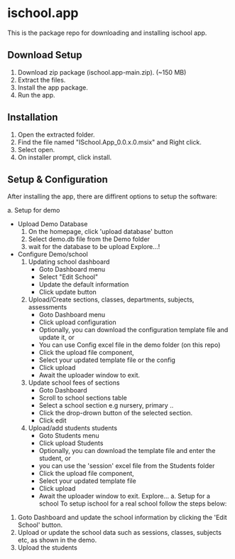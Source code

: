 # ischool.app
This is the package repo for downloading and installing ischool app.

## Download Setup

1. Download zip package (ischool.app-main.zip). (~150 MB)
2. Extract the files.
3. Install the app package.
4. Run the app.

## Installation

1. Open the extracted folder.
2. Find the file named "ISchool.App_0.0.x.0.msix" and Right click.
3. Select open.
4. On installer prompt, click install.

## Setup & Configuration

After installing the app, there are diffirent options to setup the software:

a. Setup for demo
  - Upload Demo Database
    1. On the homepage, click 'upload database' button
    2. Select demo.db file from the Demo folder
    3. wait for the database to be upload
    Explore...!
  - Configure Demo/school
    1. Updating school dashboard
        - Goto Dashboard menu
        - Select "Edit School"
        - Update the default information
        - Click update button
    2. Upload/Create sections, classes, departments, subjects, assessments
        - Goto Dashboard menu
        - Click upload configuration
        - Optionally, you can download the configuration template file and update it, or
        - You can use Config excel file in the demo folder (on this repo)
        - Click the upload file component,
        - Select your updated template file or the config
        - Click upload
        - Await the uploader window to exit.
    3. Update school fees of sections
        - Goto Dashboard
        - Scroll to school sections table
        - Select a school section e.g nursery, primary ..
        - Click the drop-drown button of the selected section.
        - Click edit
    4. Upload/add students students
        - Goto Students menu
        - Click upload Students
        - Optionally, you can download the template file and enter the student, or
        - you can use the 'session' excel file from the Students folder
        - Click the upload file component,
        - Select your updated template file
        - Click upload
        - Await the uploader window to exit.
    Explore...
a. Setup for a school
  To setup ischool for a real school follow the steps below:
  1. Goto Dashboard and update the school information by clicking the 'Edit School' button.
  2. Upload or update the school data such as sessions, classes, subjects etc, as shown in the demo.
  3. Upload the students


## 
